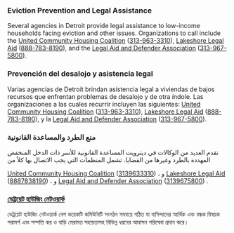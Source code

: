 <RenderIf language="default">

### Eviction Prevention and Legal Assistance

Several agencies in Detroit provide legal assistance to low-income households facing eviction and other issues. Organizations to call include the [United Community Housing Coalition](https://www.uchcdetroit.org/) ([313-963-3310](tel:+1-313-963-3310)), [Lakeshore Legal Aid](https://lakeshorelegalaid.org/) ([888-783-8190](tel:+1-888-783-8190)), and the [Legal Aid and Defender Association](https://ladadetroit.org/) ([313-967-5800](tel:+1-313-967-5800)).

</RenderIf>

<RenderIf language="es">

### Prevención del desalojo y asistencia legal

Varias agencias de Detroit brindan asistencia legal a viviendas de bajos recursos que enfrentan problemas de desalojo y de otra índole. Las organizaciones a las cuales recurrir incluyen las siguientes: [United Community Housing Coalition](https://www.uchcdetroit.org/) ([313-963-3310](tel:+1-313-963-3310)), [Lakeshore Legal Aid](https://lakeshorelegalaid.org/) ([888-783-8190](tel:+1-888-783-8190)), y la [Legal Aid and Defender Association](https://ladadetroit.org/) ([313-967-5800](tel:+1-313-967-5800)). 

</RenderIf>

<RenderIf language="ar">

### منع الطرد والمساعدة القانونية

تقدم العديد من الوكالات في ديترويت المساعدة القانونية للأسر ذات الدخل المنخفض المهددة بالطرد وغيرها من القضايا. تشمل المنظمات التي يجب الاتصال بها كلاً من 

[United Community Housing Coalition](https://www.uchcdetroit.org/) ([3139633310](tel:+1-313-963-3310))
، و
[Lakeshore Legal Aid](https://lakeshorelegalaid.org/) ([8887838190](tel:+1-888-783-8190))
، و
[Legal Aid and Defender Association](https://ladadetroit.org/) ([3139675800](tel:+1-313-967-5800))
.

</RenderIf>

<RenderIf language="bn">

### [ডেট্রয়েট হাউজিং নেটওয়ার্ক](https://detroitmi.gov/departments/buildings-safety-engineering-and-environmental-department)

ডেট্রয়েট হাউজিং নেটওয়ার্ক বেশ কয়েকটি কমিউনিটি সংগঠন সমন্বয়ে গঠিত যা বাসিন্দাদের আর্থিক এবং বন্ধক বিষয়ক পরামর্শ এবং সম্পত্তি কর ও বাড়ি মেরামত সহায়তাসহ বিভিন্ন ধরনের আবাসন পরিষেবা প্রদান করে।

</RenderIf>
